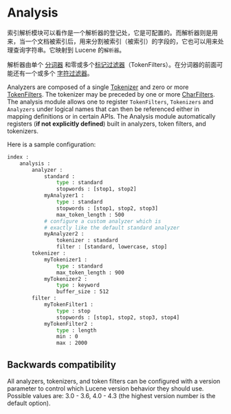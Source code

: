 # Analysis

索引解析模块可以看作是一个解析器的登记处，它是可配置的。而解析器则是用来，当一个文档被索引后，用来分割被索引（被索引）的字段的，它也可以用来处理查询字符串。它映射到 Lucene 的`解析器`。

解析器由单个 [分词器](https://www.gitbook.com/book/scsundefined/elasticsearch-reference-cn/edit#) 和零或多个[标记过滤器](https://www.gitbook.com/book/scsundefined/elasticsearch-reference-cn/edit#)（TokenFilters）。在分词器的前面可能还有一个或多个 [字符过滤器](https://www.gitbook.com/book/scsundefined/elasticsearch-reference-cn/edit#)。

Analyzers are composed of a single [Tokenizer](https://www.elastic.co/guide/en/elasticsearch/reference/current/analysis-tokenizers.html) and zero or more [TokenFilters](https://www.elastic.co/guide/en/elasticsearch/reference/current/analysis-tokenfilters.html). The tokenizer may be preceded by one or more [CharFilters](https://www.elastic.co/guide/en/elasticsearch/reference/current/analysis-charfilters.html). The analysis module allows one to register `TokenFilters`, `Tokenizers` and `Analyzers` under logical names that can then be referenced either in mapping definitions or in certain APIs. The Analysis module automatically registers (**if not explicitly defined**) built in analyzers, token filters, and tokenizers.

Here is a sample configuration:

```bash
index :
    analysis :
        analyzer :
            standard :
                type : standard
                stopwords : [stop1, stop2]
            myAnalyzer1 :
                type : standard
                stopwords : [stop1, stop2, stop3]
                max_token_length : 500
            # configure a custom analyzer which is
            # exactly like the default standard analyzer
            myAnalyzer2 :
                tokenizer : standard
                filter : [standard, lowercase, stop]
        tokenizer :
            myTokenizer1 :
                type : standard
                max_token_length : 900
            myTokenizer2 :
                type : keyword
                buffer_size : 512
        filter :
            myTokenFilter1 :
                type : stop
                stopwords : [stop1, stop2, stop3, stop4]
            myTokenFilter2 :
                type : length
                min : 0
                max : 2000
```

## Backwards compatibility

All analyzers, tokenizers, and token filters can be configured with a version parameter to control which Lucene version behavior they should use. Possible values are: 3.0 - 3.6, 4.0 - 4.3 (the highest version number is the default option).